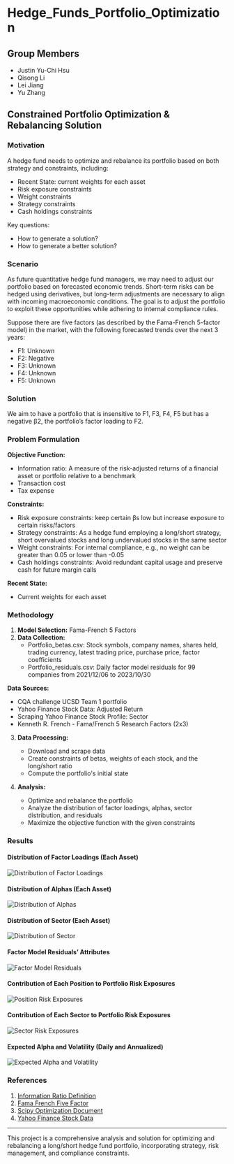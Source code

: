# Hedge_Funds_Portfolio_Optimization

## Group Members
- Justin Yu-Chi Hsu
- Qisong Li
- Lei Jiang
- Yu Zhang

## Constrained Portfolio Optimization & Rebalancing Solution

### Motivation

A hedge fund needs to optimize and rebalance its portfolio based on both strategy and constraints, including:
- Recent State: current weights for each asset
- Risk exposure constraints
- Weight constraints
- Strategy constraints
- Cash holdings constraints

Key questions:
- How to generate a solution?
- How to generate a better solution?

### Scenario

As future quantitative hedge fund managers, we may need to adjust our portfolio based on forecasted economic trends. Short-term risks can be hedged using derivatives, but long-term adjustments are necessary to align with incoming macroeconomic conditions. The goal is to adjust the portfolio to exploit these opportunities while adhering to internal compliance rules.

Suppose there are five factors (as described by the Fama-French 5-factor model) in the market, with the following forecasted trends over the next 3 years:
- F1: Unknown
- F2: Negative
- F3: Unknown
- F4: Unknown
- F5: Unknown

### Solution

We aim to have a portfolio that is insensitive to F1, F3, F4, F5 but has a negative β2, the portfolio’s factor loading to F2.

### Problem Formulation

**Objective Function:**
- Information ratio: A measure of the risk-adjusted returns of a financial asset or portfolio relative to a benchmark
- Transaction cost
- Tax expense

**Constraints:**
- Risk exposure constraints: keep certain βs low but increase exposure to certain risks/factors
- Strategy constraints: As a hedge fund employing a long/short strategy, short overvalued stocks and long undervalued stocks in the same sector
- Weight constraints: For internal compliance, e.g., no weight can be greater than 0.05 or lower than -0.05
- Cash holdings constraints: Avoid redundant capital usage and preserve cash for future margin calls

**Recent State:**
- Current weights for each asset

### Methodology

1. **Model Selection:** Fama-French 5 Factors
2. **Data Collection:**
    - Portfolio_betas.csv: Stock symbols, company names, shares held, trading currency, latest trading price, purchase price, factor coefficients
    - Portfolio_residuals.csv: Daily factor model residuals for 99 companies from 2021/12/06 to 2023/10/30

**Data Sources:**
- CQA challenge UCSD Team 1 portfolio
- Yahoo Finance Stock Data: Adjusted Return
- Scraping Yahoo Finance Stock Profile: Sector
- Kenneth R. French - Fama/French 5 Research Factors (2x3)

3. **Data Processing:**
    - Download and scrape data
    - Create constraints of betas, weights of each stock, and the long/short ratio
    - Compute the portfolio's initial state

4. **Analysis:**
    - Optimize and rebalance the portfolio
    - Analyze the distribution of factor loadings, alphas, sector distribution, and residuals
    - Maximize the objective function with the given constraints

### Results

#### Distribution of Factor Loadings (Each Asset)
![Distribution of Factor Loadings](Graphical_Illustrations/factor_loadings.png)

#### Distribution of Alphas (Each Asset)
![Distribution of Alphas](Graphical_Illustrations/alphas.png)

#### Distribution of Sector (Each Asset)
![Distribution of Sector](Graphical_Illustrations/sector_distribution.png)

#### Factor Model Residuals’ Attributes
![Factor Model Residuals](Graphical_Illustrations/residuals.png)

#### Contribution of Each Position to Portfolio Risk Exposures
![Position Risk Exposures](Graphical_Illustrations/position_risk_exposures.gif)

#### Contribution of Each Sector to Portfolio Risk Exposures
![Sector Risk Exposures](Graphical_Illustrations/sector_risk_exposures.png)

#### Expected Alpha and Volatility (Daily and Annualized)
![Expected Alpha and Volatility](Graphical_Illustrations/alpha_volatility.png)

### References

1. [Information Ratio Definition](https://corporatefinanceinstitute.com/resources/career-map/sell-side/capital-markets/information-ratio/)
2. [Fama French Five Factor](https://mba.tuck.dartmouth.edu/pages/faculty/ken.french/Data_Library/f-f_5_factors_2x3.html)
3. [Scipy Optimization Document](https://docs.scipy.org/doc/scipy/reference/optimize.minimize-slsqp.html)
4. [Yahoo Finance Stock Data](https://finance.yahoo.com/quote/AAPL/profile?p=AAPL)

---

This project is a comprehensive analysis and solution for optimizing and rebalancing a long/short hedge fund portfolio, incorporating strategy, risk management, and compliance constraints.
